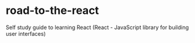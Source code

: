 # road-to-the-react
Self study guide to learning React (React - JavaScript library for building user interfaces)

